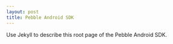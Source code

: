 ```yaml
---
layout: post
title: Pebble Android SDK
---
```


Use Jekyll to describe this root page of the Pebble Android SDK.